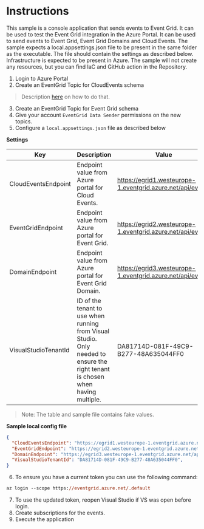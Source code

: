 ﻿# Instructions

This sample is a console application that sends events to Event Grid. It can be used to test the Event Grid integration in the Azure Portal.
It can be used to send events to Event Grid, Event Grid Domains and Cloud Events.
The sample expects a local.appsettings.json file to be present in the same folder as the executable. The file should contain the settings as described below.
Infrastructure is expected to be present in Azure. The sample will not create any resources, but you can find IaC and GitHub action in the Repository.


1. Login to Azure Portal
2. Create an EventGrid Topic for CloudEvents schema

> Description [here](https://learn.microsoft.com/en-us/azure/event-grid/create-custom-topic) on how to do that.

3. Create an EventGrid Topic for Event Grid schema
4. Give your account `EventGrid Data Sender` permissions on the new topics. 
5. Configure a `local.appsettings.json` file as described below

**Settings**

| Key                   | Description                                                                     | Value                                                                      |
|-----------------------|---------------------------------------------------------------------------------|----------------------------------------------------------------------------|
| CloudEventsEndpoint   | Endpoint value from Azure portal for Cloud Events.                              | https://egrid1.westeurope-1.eventgrid.azure.net/api/events                 |
| EventGridEndpoint     | Endpoint value from Azure portal for Event Grid.                                | https://egrid2.westeurope-1.eventgrid.azure.net/api/events                 |
| DomainEndpoint | Endpoint value from Azure portal for Event Grid Domain.                         | https://egrid3.westeurope-1.eventgrid.azure.net/api/events                 |
| VisualStudioTenantId  | ID of the tenant to use when running from Visual Studio. Only needed to ensure the right tenant is chosen when having multiple.        | DA81714D-081F-49C9-B277-48A635044FF0                                        |

> Note: The table and sample file contains fake values.

**Sample local config file**

```json
{
  "CloudEventsEndpoint": "https://egrid1.westeurope-1.eventgrid.azure.net/api/events",
  "EventGridEndpoint": "https://egrid2.westeurope-1.eventgrid.azure.net/api/events",
  "DomainEndpoint": "https://egrid3.westeurope-1.eventgrid.azure.net/api/events",
  "VisualStudioTenantId": "DA81714D-081F-49C9-B277-48A635044FF0",
}
```

6. To ensure you have a current token you can use the following command:
```ps
az login --scope https://eventgrid.azure.net/.default
```
7. To use the updated token, reopen Visual Studio if VS was open before login.
8. Create subscriptions for the events.
9. Execute the application
